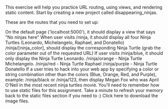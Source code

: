 This exercise will help you practice URL routing, using views, and rendering static content. Start by creating a new project called disappearing_ninjas.



These are the routes that you need to set up:

On the default page ('localhost:5000'), it should display a view that says "No ninjas here"
When user visits /ninja, it should display all four Ninja Turtles (Leonardo, Michelangelo, Raphael, and Donatello)
/ninja/[ninja_color], should display the corresponding Ninja Turtle (grab the color parameter out of the requested URL)
If user visits /ninja/blue, it should only display the Ninja Turtle Leonardo.
/ninja/orange - Ninja Turtle Michelangelo.
/ninja/red - Ninja Turtle Raphael
/ninja/purple - Ninja Turtle Donatello
If a user tries to hack into your web app by specifying a color or string combination other than the colors (Blue, Orange, Red, and Purple), example: /ninja/black or /ninja/123, then display Megan Fox who was April O'Neil in the most recent ninja turtles movie.
You'll need to remember how to use static files for this assignment. Take a minute to refresh your memory back to the static files section if you need to :)
Click here to download the image files.